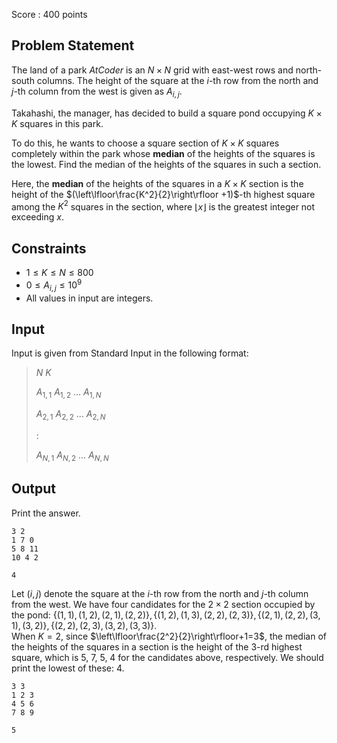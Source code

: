 Score : $400$ points

## Problem Statement

The land of a park *AtCoder* is an $N\times N$ grid with east-west rows and north-south columns. The height of the square at the $i$-th row from the north and $j$-th column from the west is given as $A_{i,j}$.

Takahashi, the manager, has decided to build a square pond occupying $K \times K$ squares in this park.

To do this, he wants to choose a square section of $K \times K$ squares completely within the park whose **median** of the heights of the squares is the lowest. Find the median of the heights of the squares in such a section.

Here, the **median** of the heights of the squares in a $K \times K$ section is the height of the $(\left\lfloor\frac{K^2}{2}\right\rfloor +1)$-th highest square among the $K^2$ squares in the section, where $\lfloor x\rfloor$ is the greatest integer not exceeding $x$.

## Constraints

- $1 \leq K \leq N \leq 800$
- $0 \leq A_{i,j} \leq 10^9$
- All values in input are integers.

## Input

Input is given from Standard Input in the following format:

> $N$ $K$
> 
> $A_{1,1}$ $A_{1,2}$ $\ldots$ $A_{1,N}$
> 
> $A_{2,1}$ $A_{2,2}$ $\ldots$ $A_{2,N}$
> 
> $:$
> 
> $A_{N,1}$ $A_{N,2}$ $\ldots$ $A_{N,N}$

## Output

Print the answer.

```input1
3 2
1 7 0
5 8 11
10 4 2
```

```output1
4
```

Let $(i,j)$ denote the square at the $i$-th row from the north and $j$-th column from the west.
We have four candidates for the $2 \times 2$ section occupied by the pond: $\{(1,1),(1,2),(2,1),(2,2)\}, \{(1,2),(1,3),(2,2),(2,3)\}, \{(2,1),(2,2),(3,1),(3,2)\}, \{(2,2),(2,3),(3,2),(3,3)\}$.<br>
When $K=2$, since $\left\lfloor\frac{2^2}{2}\right\rfloor+1=3$, the median of the heights of the squares in a section is the height of the $3$-rd highest square, which is $5$, $7$, $5$, $4$ for the candidates above, respectively. We should print the lowest of these: $4$.

```input2
3 3
1 2 3
4 5 6
7 8 9
```

```output2
5
```